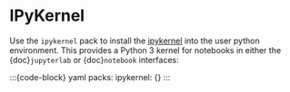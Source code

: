 # IPyKernel

Use the `ipykernel` pack to install the [ipykernel](https://ipython.org/) into the user python environment.
This provides a Python 3 kernel for notebooks in either the {doc}`jupyterlab` or {doc}`notebook` interfaces:

:::{code-block} yaml
packs:
  ipykernel: {}
:::
